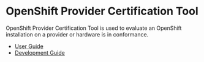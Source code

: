 # OpenShift Provider Certification Tool

OpenShift Provider Certification Tool is used to evaluate an OpenShift installation on a provider or hardware is in conformance.

- [User Guide](./user.md)
- [Development Guide](./dev.md)
